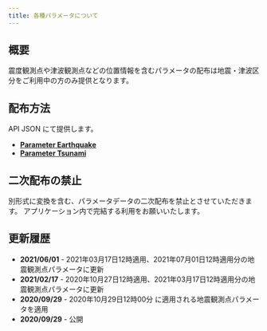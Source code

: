 ```yaml
---
title: 各種パラメータについて
---
```


## 概要

震度観測点や津波観測点などの位置情報を含むパラメータの配布は地震・津波区分をご利用中の方のみ提供となります。

## 配布方法

API JSON にて提供します。

* [**Parameter Earthquake**](/reference/api/v2/parameter.earthquake)
* [**Parameter Tsunami**](/reference/api/v2/parameter.tsunami)


## 二次配布の禁止

別形式に変換を含む、パラメータデータの二次配布を禁止とさせていただきます。
アプリケーション内で完結する利用をお願いいたします。


## 更新履歴

* **2021/06/01** - 2021年03月17日12時適用、2021年07月01日12時適用分の地震観測点パラメータに更新
* **2021/02/17** - 2020年10月27日12時適用、2021年03月17日12時適用分の地震観測点パラメータに更新
* **2020/09/29** - 2020年10月29日12時00分 に適用される地震観測点パラメータを適用
* **2020/09/29** - 公開
